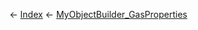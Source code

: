 ← [Index](Api-Index) ← [MyObjectBuilder_GasProperties](VRage.Game.ObjectBuilders.Definitions.MyObjectBuilder_GasProperties)

